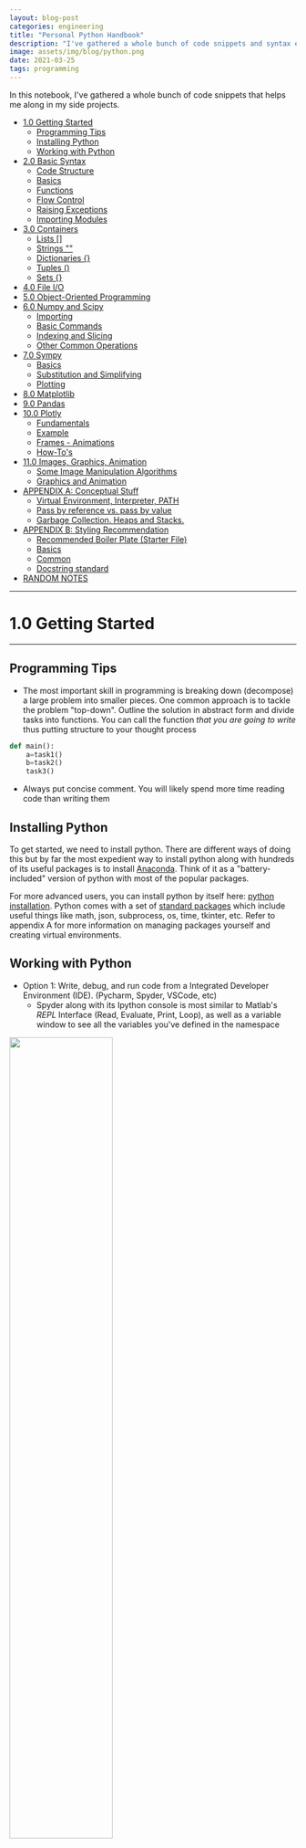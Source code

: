 ```yaml
---
layout: blog-post
categories: engineering
title: "Personal Python Handbook"
description: "I've gathered a whole bunch of code snippets and syntax examples that helps me along in my side projects"
image: assets/img/blog/python.png
date: 2021-03-25
tags: programming
---
```


In this notebook, I've gathered a whole bunch of code snippets that helps me along in my side projects.

- [1.0 Getting Started](#10-getting-started)
  * [Programming Tips](#programming-tips)
  * [Installing Python](#installing-python)
  * [Working with Python](#working-with-python)
- [2.0 Basic Syntax](#20-basic-syntax)
  * [Code Structure](#code-structure)
  * [Basics](#basics)
  * [Functions](#functions)
  * [Flow Control](#flow-control)
  * [Raising Exceptions](#raising-exceptions)
  * [Importing Modules](#importing-modules)
- [3.0 Containers](#30-containers)
  * [Lists []](#lists---)
  * [Strings ""](#strings---)
  * [Dictionaries {}](#dictionaries---)
  * [Tuples ()](#tuples---)
  * [Sets {}](#sets---)
- [4.0 File I/O](#40-file-i-o)
- [5.0 Object-Oriented Programming](#50-object-oriented-programming)
- [6.0 Numpy and Scipy](#60-numpy-and-scipy)
  * [Importing](#importing)
  * [Basic Commands](#basic-commands)
  * [Indexing and Slicing](#indexing-and-slicing)
  * [Other Common Operations](#other-common-operations)
- [7.0 Sympy](#70-sympy)
  * [Basics](#basics-1)
  * [Substitution and Simplifying](#substitution-and-simplifying)
  * [Plotting](#plotting)
- [8.0 Matplotlib](#80-matplotlib)
- [9.0 Pandas](#90-pandas)
- [10.0 Plotly](#100-plotly)
  * [Fundamentals](#fundamentals)
  * [Example](#example)
  * [Frames - Animations](#frames---animations)
  * [How-To's](#how-to-s)
- [11.0 Images, Graphics, Animation](#110-images--graphics--animation)
  * [Some Image Manipulation Algorithms](#some-image-manipulation-algorithms)
  * [Graphics and Animation](#graphics-and-animation)
- [APPENDIX A: Conceptual Stuff](#appendix-a--conceptual-stuff)
  * [Virtual Environment, Interpreter, PATH](#virtual-environment--interpreter--path)
  * [Pass by reference vs. pass by value](#pass-by-reference-vs-pass-by-value)
  * [Garbage Collection. Heaps and Stacks.](#garbage-collection-heaps-and-stacks)
- [APPENDIX B: Styling Recommendation](#appendix-b--styling-recommendation)
  * [Recommended Boiler Plate (Starter File)](#recommended-boiler-plate--starter-file-)
  * [Basics](#basics-2)
  * [Common](#common)
  * [Docstring standard](#docstring-standard)
- [RANDOM NOTES](#random-notes)










<div style="page-break-after: always;"></div>
<hr>

# 1.0 Getting Started

<hr>

## Programming Tips
* The most important skill in programming is breaking down (decompose) a large problem into smaller pieces. One common approach is to tackle the problem "top-down". Outline the solution in abstract form and divide tasks into functions. You can call the function *that you are going to write* thus putting structure to your thought process

```python
def main():
    a=task1()
    b=task2()
    task3()
```
* Always put concise comment. You will likely spend more time reading code than writing them


## Installing Python
To get started, we need to install python. There are different ways of doing this but by far the most expedient way to install python along with hundreds of its useful packages is to install [Anaconda](https://www.anaconda.com/). Think of it as a "battery-included" version of python with most of the popular packages. 

For more advanced users, you can install python by itself here: [python installation](https://www.python.org/downloads/). Python comes with a set of [standard packages](https://docs.python.org/3/library/) which include useful things like math, json, subprocess, os, time, tkinter, etc. Refer to appendix A for more information on managing packages yourself and creating virtual environments.

## Working with Python

* Option 1: Write, debug, and run code from a Integrated Developer Environment (IDE). (Pycharm, Spyder, VSCode, etc)
    * Spyder along with its Ipython console is most similar to Matlab's *REPL* Interface (Read, Evaluate, Print, Loop), as well as a variable window to see all the variables you've defined in the namespace

<img src="/assets/img/blog/python1.png" style="width:60%;"/>

* Option 2: Work in notebooks like [Jupyter Notebook](https://jupyter.org/), or Google Colab. This is most popular with Data Scientist because you can annotate and provide visualizations as you code (as if you are writing in a notebook)

<img src="/assets/img/blog/python2.png" style="width:60%;"/>

* Option 3: Write code in a text editor like [Sublime Text](https://www.sublimetext.com/), then run script from Terminal (cmd, PowerShell, Bash, etc) as shown in the code snippet below

```python
# FROM THE TERMINAL -------
python myscript.py arg1 arg2
# If it does not work, try:
py myscript.py arg1 arg2
# If it still does not work, specify the full path:
"C:\Users\wcfro\AppData\Local\Programs\Python\Python311\python" arg1 arg2


# WITHIN script.py ----------
# To receive arguments from the terminal, within python:
import sys

# Note that all inputs are strings initially! sys.argv[0] is myscript.py
user_input1 = int(sys.argv[1])
user_input2 = int(sys.argv[2])

# Handling exception where there is not enough input argument
if len(sys.argv) < 3: 
    print("Not enough arguments")
    print("    $ python3 generatedata.py ref_file reads_file align_file")
    print("Example:")
    print('    $ python3 generatedata.py \"reffile.txt\" \"readsfile.txt\" \"alignfile.txt\"')
    sys.exit()
```

Note the difference between terminal and python console!
* Terminal - command line interface to interact with your computer
* Python console - what you get when you run python.exe



















<div style="page-break-after: always;"></div>
<hr>

# 2.0 Basic Syntax

<hr>


## Code Structure
The basic code structure follows something like shown. Since any python code can be imported directly like modules, we use the structure below to prevent our code from running if imported.

For instance, say our script is called myscript.py. If we run it in the terminal, its "\_\_name\_\_" is "\_\_main\_\_" . If the script is imported, then the "\_\_name\_\_" is "myscript".

```python
# Have imports in alphabetical order if there are a lot
import numpy as np
import time

def main():
    print("your code in here")
    
def my_helper_function():
    print("functions can be anywhere. No need to define at top")


# Boiler plate. No need to modify
if __name__ == "__main__":
    time_start = time.time()
    main()
    time_end = time.time()
    print("Script completed. Total elapsed time: {:.2f} seconds".format(time_end - time_start))
else:
    print("{} Package imported!".format(__name__))
```


## Basics
```python
# Comment with # or triple quote """
# End lines that are too long with back slash \
if 1900 < year < 2100 and 1 <= month <= 12 \
   and 1 <= day <= 31 and 0 <= hour < 24 \
   and 0 <= minute < 60 and 0 <= second < 60:
        return 1


# Multiple variables can be assigned in one line via tuple unpacking
varA,VarB,VarC = 1,2,3
user_input = input("User can enter a value. Returned as string type")


# Printing (:.2f signals two decimal place float)
# Other types {:.2e} two decimal engineering
print('this is {:.2f} called {} string formatting'.format(varA,varB))
print("can assign names like this {name2}, {name1}".format(name1 = varA, name2 = varB))
print("or number them differently {1}, {0}".format(varA,varB))
print(f"the newest and preferred method in python is to use fstring : {var1}, {var2:.2f}")
# (:.1f) = two decimal place float (3.1)
# (:.2e) = two decimal engineering (3.14e+0)

print("print without moving to next line",end="")
print("print empty lines or tabs \n \t")

# Math operations. Integer automatically converted to float if there is another float
a+b, a-b, a*b, a/b
a**2		# exponent is NOT done using ^ but **
a//b		# floor division 5//2=2
a%b	        # modulo (remainder) 5%2=1
abs(a)		# absolute value


# Other math operation located in math module. For example:
import math
math.sin(x)
math.sqrt(x)		# or just use x**(1/2)
math.isclose(a,b)	# never compare two floats using ==. Use this instead
```





## Functions
```python
# Defining functions
def someFunction(arg1,arg2,arg3=defaultval,*kwargs):
	if condition:
    	return x,y,z
    else:
        return a,b,c
# Notice in the above function:
# - we can set default values
# - we can play around with return statement within ifs
# - we can return multiple values using tuple unpacking


# Sometimes we don't know how many arguments will be passed. We can define
# a function that accepts a variable number of arguments
my_sum(1,2,3,4,5,6,7,8,9,0,11,22,33,44)
def my_sum(*args):
    # *args can be many arguments. We might not known how many beforehand
    result = 0
    for x in args:
        result += x
    return result


# Sometimes a function might have a lot of arguments but we only care about a few. 
# In these cases we can pass in keyword (named) arguments
concatenate(abc="Test", keyarg="Argument", somevar="Keyword", defw="Mapped")
def concatenate(**kwargs):
    print(kwargs["abc"])
    print(kwargs["keyarg"])


# Note that ordering matters. Need to specify unnamed args, *args, then **kwargs
def my_function(a, b, *args, **kwargs):
    pass
```


## Flow Control
```python
# If statements. The "pass" syntax is just a blank filler statement
if condition:
    pass
elif:
    pass
else:
    pass

# While loops
while condition:
    pass


# if n = 10, range(1) will run 10 loops from 0 to 9 by design
for i in range(10): #Loops from 0,1,2,...,9
    pass 

for i in range(4,10): # Loops from 4,5,6,7,8,9
    pass # 10-4 = 6 loops

for i in reversed(range(3)): # Loop from 2,1,0
```


## Raising Exceptions
```python
# Raising Exceptions and Errors
if somecondition:
    raise RuntimeError('Mismatch dimension for pressure coefficient')

# try-exception flow control. Code within "try" will always run
try:
    step3=float(step2)
except ValueError:
    raise RuntimeError('wrong data type')
```



## Importing Modules
```python
# python code can be considered a module. When you import a module
# you are allowed to use all its defined functions

# Generic import (need to always use prefix). Only imports functions from module
import numpy as np
np.array(mylist)

# Function import - import only the function you need. Don't need prefix
from math import sqrt # OK BUT NOT RECOMMENED
sqrt(25)

# Universal import - Akin to a giant copy-paste running the code in module on line 1.
# All variables in mymodule namespace gets copied over. Say the module you are
# importing also imports moduleX. You will now have access to moduleX as well
from mymodule import * # NOT RECOMMENDED
```





















<div style="page-break-after: always;"></div>
<hr>

# 3.0 Containers

<hr>


Working with containers is probably the most important skill to have. There are four main types of containers:

1. List - Ordered and mutable (can be modified). Lists are used when you want to easily append or index
2. Tuples - Ordered list can is immutable (cannot be modified). Cannot assign any value to a tuple index
3. Sets - Lists with only unique elements. Use when we care about existence but not duplicity. It is also useful for finding intersection/union of two sets
4. Dictionaries - Conventionally referred to as a map. It is a key-value pair. Order is not guaranteed and you should NEVER try to sort or index a dictionary. If you are, there is probably a better way to approach the problem.

Strings can also be thought of as a container of characters. Indeed, indexing a string is exactly the same as indexing a list.

## Lists []
```python
# Fundamentals
myList = []
mylist.append('new item')
mylist[index]='index with square bracket'

# Unique python behavior. Assigns list by reference
a = [1,2,3]
b = a
b[0] = 99
# In the code above, Both a and b points to the same list in memory.
# changing b also changes a. To avoid this
b = a.copy() # Copy a separate instance


# Finding things in list (first occurence)
index = mylist.index(elementimlookingfor)

# Checking existence of something in a list
if element in list: 	#check existence with python "in"

# Adding and removing elements from list
a = mylist.pop() 	# return last element and returns it (also modifies the list)
a = mylist.pop(3) 	# pop element in index 3
mylist.remove(element) 	# remove first occurence
del mylist[0:4] 	# use to remove a slice of list
list1.extend(list2) 	# append list2 to list1
list3 = list1 + list2 	# this is the simpler way to accomplish the same thing
list1.insert(index,val) #val becomes element at index. Everything else pushed back

# Other useful operations
mylist.sort() 		# sort in increasing order
random.choice(list) 	# returns a random item from list
mylist.reverse() 	# reverse a list. First item becomes last
max(list), min(list), sum(list)


# List Comprehension is very useful when you want to perform operations on all 
# element of a list in a very compact manner
squaredlist = [x*x for x in mylist]
filteredlist = [x for x in mylist if x>2==1]

# subtract every item in the list by Y
[x - Y for x in ListA]

# Given two list, multiply elementwise
[a*b for a,b in zip(ListA,ListB)]

# Extract only the unique items from a list
list(set(originallist))

# Checking if list is empty
if len(list):
    pass

# Sets, strings, dictionaries, tuples can all be converted to list
list(myset), list(string), list(tuples), list(mydict.values())
```




## Strings ""
String operations are sometimes called "parsing" strings. It is one of the most common tasks in programming. Mastering string parsing will also translate to a mastery of operating with lists.

```python
# String Slicing
mystr='abcdefghijklmn'
mystr[1] 		# returns b
mystr[4:8] 		# returns efgh
mystr[:4] 		# returns abcd (first 4 letters)
mystr[4:] 		# returns efghijklmn (everything after first 4 letters)
mystr[-4:] 		# returns klmn (last 4 letters)
"""
The trick is to picture index on the left of char. Imagine boundary line on left 
 a b c d e f g h
0 1 2 3 4 5 6 7 8
We want to make cut at 4 and 8. Leaving us efgh

Since string is just a list of characters. The above operation also works on lists
"""

# Note that strings are immutable and when you use a string method, you must
# assign it to another variable. The original string is not affected.
newstring = mystring.split()	# does not affect mystring
mystring[3] = "a"				# THIS IS NOT ALLOWED


# Other useful string operations for parsing
concat = str1 + str2		# concatenate strings
"word" in string		# checks if "word" is in the string. Returns boolean
string.find("word")		# find the index where "word" occurs. Returns -1 if failed
string.strip() 			# removes spaces and \n \t
string.strip(",.abc:;") 	# remove occurence of these characters
string.split(" ") 		# Split into list of strings at white space
string.split(",") 		# Split into list of strings at comma or any other character
string.count("word")		# count how many times substring "word" occured
string.uppercase()		# convert all to uppercase
string.lowercase()		# convert all to lowercase
string.swapcase()		# swap lower and upper case. Vice versa
string.startwith("2020")	# see if string starts with prefix "2020"
string.endswith(".jpeg")	# see if string ends in suffix ".jpeg"
```

The figure below illustrates a good way of thinking about list/spring slicing in Python:

![](/assets/img/blog/listslice.PNG)
*Figure: Illustration of List Slicing*




## Dictionaries {}
```python
# Dictionaries are key-value Pairs. Key must be unique, value doesn't have to be
# Basics
myDict = {}
myDict['key1']=123123 
myDict = {
    'key1':123
    'key2':223}
myval = myDict['key1']

# To look through dictionaries. ORDER NOT GUARANTEED!!!!! Things might shuffle around
for key in myDict.keys():
    pass
for value in myDict.Values():
    pass
for k,v in mydict.items():
    pass

# Other useful methods
mydict.items()				# return tuples of key-value pair
mydict.values()				# return values
mydict.keys()				# return keys
list(mydict.values) 		    # create a list of keys or values
'key' in dict 				# returns boolean indicating presence of key in dict
mydict[key1]=None 			# if you want to disassociate a value to key
mydict.pop(key) 			# remove entire key-value pair
del mydict[key]				# remove entire key-value pair
```


## Tuples ()
```python
# Tuple are just lists that cannot be modified nor appended
myTuple = (1,2,3)

# Tuple unpacking - assigns two variables at once. This is useful when
# a function returns multiple variables
mytuple = 4,5
var1,var2 = mytuple

def func():
    return a,b
var1,var2 = func()
```


## Sets {}
```python
# Sets are kind of like list, but they only contain unique entries
myset = set(myList)
myset ={1,2,3}

# Can use intersection of sets or union of sets
iteminboth = set(setA & setB) 		# Intersection
itemineither = set(setA | setB) 	# Union

# Other methods
myset.add()			# appending value to set
difference(set1,set2) 		# returns value that only occur in set1 but not set2
issubset(set1,set2)		# Check if set1 is subset of set2
issuperset(set1,set2)		# Check if set1 is superset of set2
discard(set1,set2) 		# Discard element from set1 if it exists in set 2
```






























<div style="page-break-after: always;"></div>
<hr>

# 4.0 File I/O

<hr>

## Reading and Writing

One thing to always remember is that all data read will be in string format. 

```python
# Reading data in columns from File
with open('file.txt', 'r') as f1:
    firstline = next(f) # skip first line
    secondline = next(f) # skip to second line
    Col1=[]
    Col2=[]
    Col3=[]
    for lines in f1: # Loop through each line
        split_data = lines.split() #split line
        Col1.append(float(split_data[0])) #extract column 1 data
        Col2.append(float(split_data[1])) #extract column 2 data
        Col3.append(float(split_data[2])) #extract column 3 data

# Read entire file in one go. Get a list of all lines
linesdata=f1.readlines()

# Writing to File
with open(outputfilename,'w') as f2:
    for items in mylist:
        f2.write('{},{},{}\n'.format(items[0],items[1],items[3]))
```



## Managing Working Directories

```python
import os

# get current working directory
os.getcwd()

# get path where the *.py file is stored
home_dir = os.path.dirname(__file__)

# list out all files
file_list = os.listdir(path)

# get all files of a specific format
png_list=[]
for f in file_list:
    if f.endswith(".png"):
        png_list.append(f)

# change directory
os.chdir("/scripts")

# make a new directory
os.mkdir("new_folder")

# check if directory exists
os.isdir()

# joining path
file_path = os.path.join(os.getcwd, "scripts", "file.csv")
```

## Paths

Windows based operating system uses backslash (\) whereas unix based system use forward slash (/).

```python
# need to escape back slash in python. Can do it in two ways

# double backslash
path = "E:\\data\\telluride\\newdata.gdb\\slopes"

# raw string
path = r"E:\data\telluride\newdata.gdb\slopes"

# using os.path to handle anything path related
path = os.path.join(os.getcwd(), "anotherfolder")

```

You may specify relative or absolute file paths

```python
# Absolute path
pd.read_csv(r"C:\Users\wcfro\data.csv")

# Relative path. Use os.path.join. Never write out path yourself
dirname = os.path.dirname(__file__)
os.path.join(dirname, "subfolder/files/something.png")

# go back one folder (can use repeatedly)
parent_dir = os.path.dirname(child_dir)

# Not specifying any path
pd.read_csv("data.csv") #assuming file is in current working directory
```


## Running a python script with Excel VBA

Spreadsheet modifications can be performed with pandas, openpyxl, xlwing. These all come pre-installed with the Anaconda distribution. Currently, it seems like only xlwing has the ability to modify spreadsheets "in real time" when you have it open.

* excel VBA --> bat file --> python script

```python
# create a .bat file with the following
call C:\Users\%USERNAME%\anaconda3\Scripts\activate
python "%~dp0\myscript.py"
cmd \k

# first line activates anaconda venv which allows us to use packages
# second line calls the python script "myscript.py" in the same directory as the bat file
# third line makes sure the command line remains open after running

# within excel, create a macro that opens the .bat file
Sub runPythonScript()
status = Shell(ActivateWorkbook.Path & "\myscript\myscript.bat", vbNormalFocus)
End Sub
```


















<div style="page-break-after: always;"></div>
<hr>

# 5.0 Object-Oriented Programming

<hr>

Up until now, all of our programs have been **Procedural**. The code runs from top to bottom and jumps into functions as needed. However, this style of coding is ill-suited for larger and more complex programs. It is not scalable. At some point, the program becomes too big to manage. Hence why we need **Object-Oriented** programming (OOP).


**What is Object-Oriented Programming?**

* Object-Oriented programming is just another way of organizing data and logic. We create objects that contains data and behavior, and the program is the interaction of these objects. Here are some key definitions:
    * **Class** - Template or blueprint for an object (e.g. BeamElement)
    * **Object** - Instance of a class. (e.g. beam42)
    * **Method** - Functions related to an object (e.g. beam42.calculate_Mp())
    * **Attributes** - Variables related to an object (e.g. beam42.length)
    * **Dot Notation** - The way in which we interact with objects

**Why OOP?**

OOP paradigm allows for better organization of data and logic, and promotes thinking at a "higher level of abstraction". To give a very simple example:

```python
# rather than writing something like: 
y[2] = y[2] + 0.03
x[2] = x[2] + 0.04
color[2] = "green"

# we can start using higher abstraction and logic (easier to read and interpret)
ball3.move(0.04,0.03)
ball3.set_color("green")
```
Of course you would still have to define the method: "move()" and "set_color()", but one is much easier to understand. You can start thinking bigger and more abstractly: "move the ball 0.04 units right, 0.03 units up", rather than worrying about indexing an array and modifying the element that stores x-coordinates, etc.

Abstraction is a process of hiding unnecessary complexity and implementing more and more complex logic on top. 

* High Abstraction = less detail, more general
* Low Abstraction = more detail, the nitty gritty stuff

**What are the pros and cons of OOP?**

<u>Advantages</u>

* Abstraction - Allows one to think at a higher level and build increasingly sophisticated programs. Often more intuitive.
* Encapsulation - The internal complexity of a class is hidden away from the user (e.g. I can make coffee without knowing how a coffee machine works). 
* Collaboration - It is much easier to partition work when collaborating with other programmers on a big project. Code is modularized.

<u>Disavantages</u>

* Initial learning curve
* More boiler plate code
* if not well-design, code is more obfuscated and difficult to understand

**Example**

When an object is instantiated, the commands within the *constructor* runs first.

```python
# Typical class definition. Note places where "self" is required
class myclass:
    def __init__(self,arg1,arg2):
        self.property1=arg1
        self.property2=self.ComputeLength(arg2)
        # Private properties are defined with double underscore
        # This is just a trick through variable obfuscation. Everything is public in python
        self.__privateproperty = inputarg2 

    def ComputeLength(self,arg2):
        return self.property1*arg2
    
# Create instance of class with:
myobject = myclass(arg1,arg2)
a.property1
a.ComputeLength

# inheritence
class class1(myclass):
    pass
```




























<div style="page-break-after: always;"></div>
<hr>

# 6.0 Numpy and Scipy

<hr>

If you are already familiar with Matlab. This quick start guide is all you need: https://numpy.org/doc/stable/user/numpy-for-matlab-users.html. If a command exists in Matlab, it will likely also exist in numpy; often with the same syntax. The tricky thing to get used to is 0-based indexing and slicing!

## Importing
```python
import numpy as np
import scipy as sp
import scipy.sparse
import scipy.sparse.linalg
```


## Basic Commands
```python
"""
All matrices and vectors are considered np.arrays.

If an array is one-dimensional. Numpy does not make a distinction between column or row vector
It's 1-D shape will be adjusted automatically to whatever is workable. Of course, you can force
an array to be column if needed by putting more square brackets.
"""

# Creating arrays
mylist = [1,2,3,4,5]
A = np.array(mylist)
M = np.array([
    [1,2,3],
    [4,5,6],
    [7,8,9]
])

# Create random arrays or matrices
np.random.rand(m,n)		# element number from 0 to 1 uniform dist
np.random.randn(m,n)	# element number from 0 to 1 normal dist
np.randint(a,b,(m,n))	# integer from a to b

# Uniformly spaced array. Used for plotting.
# Create an array from i to j in N steps
x = np.linspace(i,j,N)

# Elementwise operations
A + 3.1415		# adding a scalar
A + B			# elementwise addition
A - B			# elementwise subtraction
A * B			# elementwise multiplication
A / B			# elementwise division
np.sqrt(A)		# elementwise squareroot
A**2			# elementwise squared

# Matrix multiplication with @
A @ B

# Other useful operations: 
A.sum()			# sum of all elements
A.shape()		# checking shape of array
A.T()			# transpose of the matrix
np.eye()		# identity matrix
np.one((m,n))		# matrix filled with 1
np.one((m,n))*N		# matrix filled with N
np.zero((m,n))		# matrix filled with 0
# https://numpy.org/doc/stable/user/numpy-for-matlab-users.html for more
```



## Indexing and Slicing

Python uses 0-based indexing which may take some getting used to if you are proficient in Matlab already. In the case of indexing a single element, you just need to remember to <u>subtract by one for each index</u>.

```python
# For single index. Just subtract by one. e.g. for the (2,3) element of A
A[1,2]

# For last element, use -1
A[-1]

# For an entire column or row
A[:,0]		# first column
A[3,:]		# fourth row
```

Slicing works differently. When slicing from A to B, A is inclusive whereas B is not! Let's do an example:

$$
A=
\begin{bmatrix}
a&b&c&d \\
e&f&g&h \\
i&j&k&l \\
m&n&o&p \\
\end{bmatrix}
$$

For instance, let's say I want to extract the sub-matrix 
$$\begin{bmatrix}g&h\\k&l \end{bmatrix}$$

Meaning row 2->3 and column 3->4. In Matlab, it's fairly intuitive A(2:3, 3:4). In python, we need to use A[1:3, 2:4]. Remember the end value of the range is not included in Python. Therefore; <u>you are subtracting by 1 for the start value, but NOT subtracting for the end value</u>. All of this is very confusing but gets better the more you work with arrays in Python. Here is an illustration that could potentially clear things up a little.

![](/assets/img/blog/matrixslice.png)
*Figure: Illustration Showing Indexing of Matrices*

```python
# Notice we need to add .copy() to pass a copy rather than a reference
a = A[1:3,:].copy()		# second to third row
a = A[:,1:2].copy()		# is actually equivalent to A[:,1].
a = A[:,1].copy()		# however, this returns a flexible numpy array rather than a col vector

# Mesh indexing (e.g. in Matlab A([2,4,6],[1,3]))
A[np.ix_([1,3,5],[0,2])]
```

Additionally, we can create sub-matrices by passing to it list of index.  This process is illustrated in the figure below:

![](/assets/img/blog/subarray.PNG)
*Figure: Mesh Indexing*



## Other Common Operations
```python
# Finding max/min value within row or column
a.max()		        # returns scalar. Max in entire matrix
a.max(0)	        # returns vector. Max in each column
a.max(1)	        # returns vector. Max in each row
a.max(0)[2]	        # returns max in third column

# Returning index of value matching a certain condition
np.nonzero(a<3)		# returns i,j coord of element matching condition

# Appending to matrices in blocks
np.hstack((a,b))	# stack two column vector. b to the right of a
np.vstack((a,b))	# stack two row vector. b below a

# Say we want to stack four 2x2 matrices
np.block([ 
    [a,b],
    [c,d] 
])
```

























<div style="page-break-after: always;"></div>
<hr>

# 7.0 Sympy

<hr>

All assignments are passed by value. In other words. A.changesomething() does not alter the memory location where A is stored. Instead, an entire copy is created that you assign to another variable.


## Basics
```python
# Initiating symbols
A,B,c,d,e = sy.symbols('A B c d e')

# At this point, all of the symbols can be used as variables
# If you are using say Jupyter Notebook. The output will render 
# and show up nicely
A = B + C

# Integrating and differentiation
sy.integrate(f, (x,a,b))	# integrate f(x) from a to b
sy.diff(f,x)			# differentiate f(x) with respect to x

# symbolic matrix or vector
sy.Matrix([
    [a,b],
    [c,d]
])

# Solving. First rewrite expression with one side = 0
f = 2*x**2 + 3*x - 13
sy.solveset(f,x)
```


## Substitution and Simplifying
```python
# Simplifying
sy.simplify(f)

# Substitution
f2 = f.subs([(a,10),(b,22)])        # substitute a=10 and b=22
sy.N(f2)                            # convert symbol to float
f2.evalf()                          # another way of doing the same thing
```

Note that all variables stay a "symbol" even if you have already substituted everything. For instance, f = a + b. Both a and b are equal to 10. Then f = 20. At this moment the number 20 is actually still a symbol until you use sy.N() or .evalf().


## Plotting
```python
import sympy as sy
from sympy.plotting import plot3d
x, y = sy.symbols('x y')
plot3d(sy.cos(x*3)*sy.cos(y*5)-y, (x, -1, 1), (y, -1, 1))
```






















<div style="page-break-after: always;"></div>
<hr>

# 8.0 Matplotlib

<hr>

Matplotlib is an open-sourced python package used for creating plots. It was designed with Matlab users in mind to cater to a easy transition. See here for the official quickstart guide: https://matplotlib.org/stable/tutorials/introductory/pyplot.html

Most of plotting does not involve some tricky programming puzzle. It usually comes down to finding the correct syntax, the relevant parameters, the right examples; which usually means a lot of googling and reading through documentations. 


## Object-Oriented Approach vs. Pyplot Functional Interface

There are two methods of plotting with matplotlib:

1. Object-oriented (preferred method)
    * each plot is an object that can be accessed with standard dot notations
    * objects can be viewed in variable explorer
    * can easily manage multiple plots
    * (e.g. axs.plot() where axs is our plot object)
2. Pyplot functional interface (old method set up to imitate MATLAB)
    * like a terminal where we input commands to change the current plot
    * if you have multiple plots, need to switch back and forth
    * (e.g. plt.plot() where plt is a command)

All contents hereafter will use the object-oriented approach.

Refer to this article for more information: [https://matplotlib.org/matplotblog/posts/pyplot-vs-object-oriented-interface/](https://matplotlib.org/matplotblog/posts/pyplot-vs-object-oriented-interface/). 

<img src="/assets/img/blog/python3.png" style="width:75%;"/>


## Initializing a Figure

```python
import matplotlib.pyplot as plt

# Basic single plot
fig, axs = plt.subplots() # figure can have multiple axes

# Multiple subplots - 3 vertically stacked 
fig, axs = plt.subplots(3)

# Multiple subplots - 3 horizontally stacked with adjustable width
fig, axs = plt.subplots(1,3, gridspec_kw={"width_ratios":[2,2,3]})
# as of matplotlib 3.6+, width_ratios and height_ratios can be passed directly to subplots

# some useful arguments when initializing figure
fig, axs = plt.subplots(figsize=(11,8.5), dpi=100, ="white", edgecolor="white")



# Older method. More control with adding axes
fig = plt.figure()
fig.set_size_inches(9,6)
axs_1 = plt.axes([0.08,0.35,0.42,0.58]) #left-x, bottom-y, width, height
axs_2 = plt.axes([0.54,0.35,0.42,0.58]) 
axs_3 = plt.axes([0.08,0.1,0.88,0.2])
```

## Plotting

```python
# in the example above, axs is a tuple containing three axs objects. To plot in them:
axs[0].plot(x,y)
axs[1].plot(x,y)

# alternatively, you assign axes to individual variables
fig, (first_axs, another, axs3) = plt.subplots(3)
first_axs.plot(x,y)

# 2-D grid of subplots
fig,axs = plt.subplots(2,2) # index axs as you would with a 2D array



# plotting directly from pandas dataframe
axs.plot("HEADER1", "header2", data=my_df)

# basic plotting
axs.plot(x, y, label="label for legend",marker=".",c="forestgreen", markersize=9)
axs.plot(-x, -y, "-g", label="another line") # -g stands for green solid line
axs.plot([0],[0]) # even if you are plotting one point, needs to be a list


# some other useful arguments
axs.plot(x, y, label = "dataset1",
         color = "cornflowerblue",
         linestyle = "--",
         linewidth = 2,
         marker = "o",
         markeredgecolor = "black",
         markeredgewidth = 1,
         markerfacecolor = "red",
         markersize = 4,
         visible = True,
         zorder = 2)

"""
Common line styles:
    "." = point
    "o" = circle
    "v" = triangle
    "s" = square
    "*" = star
    "P" = plus
    "X" = cross

Common marker styles:
    "-" = solid
    "--" = dashed
    "-." = dashdot
    ":" = dotted
    "none" = don't draw lines
"""

# Named colors: https://matplotlib.org/stable/gallery/color/named_colors.html
# Other ways to specify color: https://matplotlib.org/stable/tutorials/colors/colors.html
# line styles: https://matplotlib.org/stable/api/_as_gen/matplotlib.lines.Line2D.html#matplotlib.lines.Line2D.set_linestyle
# marker styles: https://matplotlib.org/stable/api/markers_api.html#module-matplotlib.markers
```

<img src="/assets/img/blog/python4.png" style="width:90%;"/>









There are many other types of plots all covered here: [https://matplotlib.org/stable/plot_types/index.html](https://matplotlib.org/stable/plot_types/index.html)



## Styling Basic

```python
# show grid
axs.xaxis.grid(color="gray")
axs.yaxis.grid()

# add axis labels
axs.set_ylabel("time (s)", fontsize=14)
axs.set_xlabel("y value (km)", fontsize=14)

# add plot sub titles
fig.suptitle("Title. Can insert latex too: $\alpha_{a} > \frac{a}{b}$",fontweight="bold")

# Add legend 
axs.legend(loc="upper left")
axs.legend(loc="best")
    
# set axis limit
axs.set_xlim([db_list[0],db_list[-1]])
axs.set_ylim(0,max(ld_4ksi)*1.1)

# make plot aspect ratio equal
axs.set_aspect('equal', 'box')

# put axis below any patches and data
axs.set_axisbelow(True)
        
# put a solid black line on x and y axis
axs_drift.axhline(y=0, color='black', linestyle='-', lw=0.8)
axs_drift.axvline(x=0, color='black', linestyle='-', lw=0.8)

# make x-tick label something else
value_list = [1,2,3,4,5,6,7,8,9]
label_list = ["#3","#4","#5","#6","#7","#8","#9","#10","#11"]
axs.set_xticks(value_list)
axs.set_xticklabels(label_list)

# saving figure
fig.savefig("my_plot.png") # can also save as pdf!

# showing figure
plt.close(figure2)
plt.show()
```




























<div style="page-break-after: always;"></div>
<hr>

# 9.0 Pandas

<hr>

## Some Common Operations

```python
# remove specific rows by index
df.drop([0,3,5,6,7])

# remove specific columns by index
df.drop(df.columns[[0,2,4]], axis = 1)

# remove specific columns by name
df.drop(columns=["header1","header2"])

# remove first row and convert it to the header
headers = df.iloc[0]
df = df[1:]
df.columns = headers

# Adding a new column to dataframe
df["new_column"] = 5 # you will get a column of all 5s

# read excel or csv without making first row into header
pd.read_csv(filepath, header=None)

# drop all nan values in dataframe
df.dropna()

# replace nan value with something else in the dataframe
df.fillna("new value")

# reset index after manipulating dataframe
df.reset_index()
```


## Indexing Dataframes

```python
# Label-based indexing with .loc
df.loc[4, "headerA"] #index 4, headerA. Note index don't have to be integers

# integer-based indexing with .iloc
df.iloc[2,4] #third row, fifth column

# Dataframes can be sliced like 2D arrays with .iloc
df.iloc[1:,2:8] #everything after first row, from column 2 to 7

# Slicing entire column
df.headerA
df["headerA"]
df.loc[:,"headerA"]
df.iloc[:,0]

# Slicing entire row
df.iloc[2,:]
df.loc["row1",:]

# mesh indexing
df.iloc[[0,2,4],1:3]
```


## Querying Dataframes

```python
# Method 1: boolean filter
df = df[df["headerA"]>2]
df = df[  (df.A=="normal")&(df.B=2)  ] # inner expression returns a long list of True/False

# Method 2: query function
df = df.query(f'headerA == "something" & headerB == "{varB}"')
```

































<div style="page-break-after: always;"></div>
<hr>

# 10.0 Plotly

<hr>


## Introduction

Under the hood, all plotly figures are json files (dictionaries). You can actually convert them back and forth like so:

```python
fig.to_json()
fig.to_dict()
```

If you peak under the hood:

```python
Figure({
    'data': [{'hovertemplate': 'x=%{x}<br>y=%{y}<extra></extra>',
              'legendgroup': '',
              'line': {'color': '#636efa', 'dash': 'solid'},
              'marker': {'symbol': 'circle'},
              'mode': 'lines',
              'name': '',
              'orientation': 'v',
              'showlegend': False,
              'type': 'scatter',
              'x': array(['a', 'b', 'c'], dtype=object),
              'xaxis': 'x',
              'y': array([1, 3, 2]),
              'yaxis': 'y'}],
    'layout': {'legend': {'tracegroupgap': 0},
               'template': '...',
               'title': {'text': 'sample figure'},
               'xaxis': {'anchor': 'y', 'domain': [0.0, 1.0], 'title': {'text': 'x'}},
               'yaxis': {'anchor': 'x', 'domain': [0.0, 1.0], 'title': {'text': 'y'}}}
})
```

<img src="/assets/img/blog/python5.png" style="width:90%;"/>


At the most basic level, a figure can be represented by the following hierarchy of attributes; each of which has their own sub attributes.

* **Figure** - a dictionary of three attributes:
    * **Data** - raw data organized into a list of dictionaries. Each dictionary represents a subplot which is referred to as a trace. A trace can be one of more than 40 different plots (e.g. bar, scatter, scatter3d, pie, etc.)
    * **Layout** - customize the look and feel of your figure. Organized as a dictionary containing various parameters you can tune. (e.g. title, legend, axis, fonts, hover, hover labels, annotations, etc.)
    * **Frames** - used for animations. Organized as a list of dictionaries of data 

As you can see, the data structure gets convoluted and you start having a dictionary of a dictionary of a list of dictionaries. 

Rather than trying to index your way through a deeply-nested json, the recommended workflow is to create a graph object first, then using .add_trace() and .update_layout() to polish your figure step by step. 

The plotly one-page reference [https://plotly.com/python/reference/](https://plotly.com/python/reference/) is a must-have!



## Styling with Magic Underscore

To change layouts, plotly has a nice feature known as "magic underscore". In essence, the underscore automatically keys you in to the attribute you want. It is easier to explain through an example:

```python
# Option 1: update layout with OOP dot notation
fig.layout.title.font.family = "Open Sans"

# Option 2: update layout with update method and magic underscore
fig.update_layout(title_font_family="Open Sans")
```

You can update many attributes at once, but the bracket matching can get confusing. More often than not, you are much better off tweaking one attribute at a time. For example:

```python
# this:
fig.update_layout(title=dict(text="Base Reaction", x=0.5, font=dict(size=24)))

# is equivalent to this:
fig.update_layout(title="Base Reactions")
fig.update_layout(title_x=0.5)
fig.update_layout(title_font_size=24)
```

There are actually two ways to use Plotly:

* Quick and expedient way with plotly-express
* Object-oriented approach with graph-objects

My recommendation is to just start with graph-objects from the beginning.


## Plotting Basics

```python
# import
import plotly.graph_objects as go

# if you are having issue display plot in pycharm or spyder
import plotly.io as pio
pio.renderers.default = "browser"

# initialize figure
fig = go.Figure()

# add data
plot_data1 = go.Scatter(x=x, y=y, mode='markers', name="dataset1")
plot_data2 = go.Scatter(x=x, y=y, mode='markers', name="dataset2")

# add data to your figure
fig.add_trace(plot_data1)
fig.add_trace(plot_data2)

# show or save figure
fig.show()
fig.write_image("fig1.png")
fig.write_html("DCR_PLOT.html")
```


## Basic Styling

```python
# change size of figure
fig.update_layout(width=900,height=900)

# add plot title
fig.update_layout(title="Base Reactions")
fig.update_layout(title_x=0.5)
fig.update_layout(title_font_size=24)

# make background white with lines around the edges
fig.update_layout(plot_bgcolor="white")
fig.update_xaxes(mirror=True,showline=True,linewidth=1,linecolor="black")
fig.update_yaxes(mirror=True,showline=True,linewidth=1,linecolor="black")
fig.update_layout(legend_x=0)

# show legends
fig.update_layout(showlegend = True)
```


## Advanced Styling
```python
# Format mouse hover info
hovertext = ["abc", "def", "something"]
go.plot(x=x, y=y, text=hovertext, hovertemplate= '<b>%{text}</b><extra></extra>')


# underlay a background image or logo
from PIL import Image
background = Image.open("background.png")
fig.add_layout_image(
    source=background,
    x=0.10,
    y=0.02,
    xanchor="left",
    yanchor="bottom",
    sizex=1,
    sizey=0.965,
    opacity=0.15)


# make the aspect ratio equal, plus set figure size to 900x900
fig.update_yaxes(scaleanchor = "x",scaleratio = 1)
fig.update_layout(autosize=False,width=900,height=900)


# Adding annotation to data point
X = go.Scatter3d(
    x=[0,1],y=[0,0],z=[0,0],
    mode='lines+text', hoverinfo = 'skip',
    line=dict(color='blue', width=4),
    text=["","something"],
    textposition="middle right",
    textfont=dict(family="Arial", size=6, color="blue")
)



# Adding buttons that change camera angle:
button1 = dict(
    method = "relayout",
    args = [{"scene.camera.up": {'x':0,'y':1,'z':0},
        "scene.camera.eye": {'x':1.25,'y':1.25,'z':1.25},
        "scene.camera.center":{'x':0,'y':0,'z':0}}], 
    label = "Axonometric"
)
button2 = dict(
    method = "relayout",
    args = [{"scene.camera.up":{'x':0, 'y':1,'z':0},
        "scene.camera.eye":{'x':0,'y':2,'z':0},
        "scene.camera.center":{'x':0,'y':0,'z':0}}], 
    label="Top View XZ"
)
fig.update_layout(
    updatemenus = [
        dict(buttons=[button1, button2], direction="right", pad={"r": 10, "t": 10}, 
            showactive=True, x=0.1, xanchor="left", y=0.1, yanchor="top")
    ]
)
```






















<div style="page-break-after: always;"></div>
<hr>

# 11.0 Images, Graphics, Animation

<hr>

Pillow is a python package is used for image manipulation. tkinter stands for "tk/tcl interface". it is used to create graphic user interfaces but can also be used for animation and graphics.

An important concept to understand is that images are just matrices where each i,j position has three values (R,G,B) ranging from 0 to 255 specifying the intensity of red, green, and blue at that specific pixel. Modifying these three integers allow us to manipulate images. (For example, some photo filters are just these RGB value manipulations).

## Some Image Manipulation Algorithms

**Darker Image:** 

1. Floor divide R, G, and B value by 2

**Red channeling:**

1. Set G and B value to 0

**Green screening:**

1. Calculate the intensity of green at every pixel in the image. Note in the equation below "//" represents floor division, I represents an intensity threshold constant (A good value is 1.6)

    $$
    \mbox{intensity} = (R + G + B) //3 \quad \times \quad I
    $$

2. If the green intensity at a pixel is above a given threshold, replace it with the pixel from another image

**Mirroring an image:**

1. Create a new blank canvas and loop through each row of the image
2. Extract pixel from original image and put it from left to right

**Post-process removal of object:**

First of all we must have multiple images to allow for post-process removal. At every (x,y) point of the image, the outlier RGB value tells us there is something some object to be removed. Outlier pixels are determined via "color distances". Ensure your collection of images are of the same width and height.

1. Loop through every pixel in the image
2. Compute the average RGB values for the set of pixels at one location (we have many since there are multiple images. Say we have N images)

    $$\mbox{R}_{average} = average(R_1,R_2,\dots,R_{N})$$

    $$\mbox{G}_{average} = average(G_1,G_2,\dots,G_{N})$$

    $$\mbox{B}_{average} = average(B_1,B_2,\dots,B_{N})$$
    

3. Compute the color distance of the pixel under consideration in the set of N images. Square root is often omitted for simplicity.

    $$
    \mbox{color distance} = (R - R_{avg})^2 +(G - G_{avg})^2 + (B - B_{avg})^2
    $$

4. Choose the pixel in the set of N that has the smallest color distance


## Graphics and Animation
```python
import time
import tkinter

# Creating a drawing canvas
top = tkinter.Tk()
top.title("title of window")
canvas = tkinter.Canvas(top, width+1, height+1)
canvas.pack()
canvas.xview_scroll(8, 'units')  # add this so (0, 0) works correctly
canvas.yview_scroll(8, 'units')  # otherwise it's clipped off
    
# Create shapes - x1 top left corner, x2 bottom right corner
graphic_object = canvas.create_rectangle(x1,y1,x2,y2,fill="blue")
go1 = canvas.create_line(x1,y1,x2,y2)
go2 = canvas.create_oval(x1,y1,x2,y2)

# Create text. "w" stands for left middle point
go3 = canvas.create_text(x,y,text="hi",anchor="w", font="Courier 52")

# Display canvas
canvas.mainloop()

# Import images
image = ImageTk.PhotoImage(Image.open("myphoto.png"))
canvas.create_image(x,y,anchor="nw",image=image)

# Animation loop
while True:
	canvas.move(graphic_object,pixel_right,pixel_down)
	canvas.update()
	time.sleep(delay) -> delay = 1/60 = 60 fps

# Getting coordinate of graphic object
x= canvas.coords(graphic_object)[0]
y= canvas.coords(graphic_object)[1]

# Getting x location of mouse
mouse_x = canvas.winfo_pointerx()

# Find list of element in a rectangular area
results = canvas.find_overlapping(x1,y1,x2,y2)
```






















<div style="page-break-after: always;"></div>
<hr>

# APPENDIX A: Conceptual Stuff

<hr>

This section is dedicated to random conceptual stuff.

## Virtual Environment, Interpreter, PATH

When installing python with Anaconda, it comes with its own virtual environment with its separate instance of python installation along with a massive collection of python packages. It's a standard "distribution" of python for data scientist who doesn't want to worry about the little details like managing environments and packages. To run the Anaconda version of python:

1. Use anaconda command prompt, spyder, or jupyter notebook
2. Use a regular system terminal, then type in the following:

```python
# activate anaconda environment (basically turns terminal into anaconda command prompt)
# and lets python access all of anaconda's library
C:\Users\USERNAME\anaconda3\Scripts\activate

# now you will see (base) before each line. Run your script
python myscript.py
```

PATH environment variable allows the computer to execute an .exe in the command line without knowing the entire directory. For example, you can type calc.exe in terminal and a calculation will open. However, you cannot type firefox.exe unless you are currently in C:\Program Files\Mozilla Firefox. 

Adding the python installation directory to PATH allows the terminal to run python just by typing "python myscrip.py". This should already be done for your during installation (try both "py" and "python"). Navigate to settings or control panel and search "Environment Variables" to configure PATH.

```python
# if you don't have PATH configured
C:\Users\wcfro\anaconda3\python.exe myscript.py
C:\Users\wcfro\AppData\Local\Programs\Python\Python311\python.exe myscript.py

# if you do:
python myscript.py
```

For many software out there, the exact version of every package you are using is important. There is a huge, complex web of dependency that most of us don't want to worry about.

For example:
* when you created a script, you used python 3.7, pkgA v2.0, pkgB v3.0
* your user has python 3.11, pkgA v1.5, pkgB v3.5. For some reason, your code does not work on his computer...

So he re-installs python and makes sure everything matches your config. All good! After week or so, he realizes that this re-installation breaks some of his other codes that relies on his installation of pkgB v3.5... Does he have to keep re-installing stuff just to switch between different codes?

Virtual environments allow your users to re-create exactly your configuration in a isolated test-bed! This is done through:
* pip - python's built-in package manager. Use to install packages like numpy
* requirement.txt - put a file in your package that specifies version of everything you imported
* venv - or other virtual environment managers. You can install library in your "base environment", or you can create specific environments for specific projects!






## Pass by reference vs. pass by value

Passing by reference is akin to sending the URL to an object like a variable. This is usually done for *big* elements like a list or a plot. The caller and callee use the same variable.

Passing by parameter makes a whole separate copy (e.g. integers, strings, booleans, floats). The caller and callee both get an independent copy. I found an excellent visualization that sums it up nicely:

<img src="/assets/img/blog/passbyreference.gif" style="width:60%;"/>








## Garbage Collection. Heaps and Stacks.

Stack is used for static memory allocation. It is optimized quite closely by the CPU and you do not need to do any memory management. Stack variables are local in nature and are deleted after a function executes. Size is limited and variables cannot be resized.

Heaps are used for dynamic memory allocation that you have to manage carefully. It is a larger floating region of memory. You have to allocate it to use it, and deallocate it when you are done. Memory leak may occur if not properly deallocated. Heap variables are global in nature.

In python, you never have to worry about memory as it is automatically managed for you. The downside is some loss in speed

```python
# Garbage collector in python
a=[1,2,3,4]
a='new string'
# the list 'a' is now unreferenced is garbage collected
```





<div style="page-break-after: always;"></div>
<hr>

# APPENDIX B: Styling Recommendation

<hr>

For styling and standard formatting of your code. Refer to PEP 8: [Python Style Guide](https://www.python.org/dev/peps/pep-0008/). You don't need to follow the guideline exactly. But abiding by some of the rules here greatly improves readability. Some of the more common guidelines:


## Recommended Boiler Plate (Starter File)

```python
# Imports
import numpy as np
import time

# Constants
PI = 3.1415926
FILE_PATH = r"C:\Users\username\Desktop"

def main():
    """Start your code here"""
    pass
    

def my_helper_function():
    pass


# Boiler plate. No need to modify
if __name__ == "__main__":
    time_start = time.time()
    main()
    time_end = time.time()
    print("Script completed. Total elapsed time: {:.2f} seconds".format(time_end - time_start))
else:
    print("{} Package imported!".format(__name__))
```

## Basics

```python
# Always use 4-space indentation. Never mix & match. Most editors have options 
# to convert tab to 4 spaces
	# Tab indentation
    # 4-space indentation

# Blank line separation: 2 for functions, 1 for methods. Use lines in code 
# for logical sections (sparingly)
    
# Try to limit line length to ~80 characters if possible. Don't go over 120
#000000000000000000000000000000000000000000000000000000000000000000000000000000
#0000000000000000000000000000000000000000000000000000000000000000000000000000000000000000000000000000000

# Comments start with space and capital letter
myvar = 1 # Inline comment can be distracting
```

## Common
```python
# Don't compare boolean values to True or False
if boolean:
    print("Don't do boolean == True or False")

# Constants should be in all caps
MYCONSTANT = 3.14

# Naming convention for variables
a = "single letter for simple variables"
lowercase = "most optimal choice"
_ = "underscore usually used for temp variable that you have no interest in"

# For more descriptive variable name: (don't make too long)
lowercase = "used for module or function names"
lower_case_with_underscore = "used for function names"
CapWordStyle = "used for class names"
mixedCase = "usually dont use"

# There are too many arguments
myfunction(argument1, argument2, argument3, argument4, argument5,
           argument6, argument7, argument8, argument9, argument10)

# Defining a matrix
np.array([
    [1,2,3],
    [4,5,6]
])

# Usually have blank space after comma or math operator. Not always
a = income + 3*(a + n) - 3
b = c
somelist = [a, b, c, d]
```

## Docstring standard

```python
def myfunction(arg1,arg2):
    """Single-line docstring. Do something and return value a"""
    return a

class myclass
    """
    Multi-line docstring for more complex functions or classes. Provide a 
    concise summary of the behavior. For classes list out the public methods
    and instance variables.
    Args:
    	parameter1: 
    	parameter2:
    Returns:
    	Description of what is returned
    """
    return a

def function_with_doctest(a,b):
  """
  >>> function_with_doctest(2,3)
  6
  >>> function_with_doctest("a",3)
  "aaa"
  """
  return a*b
  # run this doc test in console by: py -m doctest -v filewithfunction.py
```









<div style="page-break-after: always;"></div>
<hr>

# RANDOM NOTES

<hr>

I put random notes here. Pretty much anything I found helpful can appear here. Slowly they will migrate to the other sections

```python
# Open a website and read its content to a string (bypassing 403 forbidden)
# Simpler method is to use urllib.request.urlretrieve('example.com', 'test.txt')
import urllib.request
site= "https://ikea-status.dong.st/latest.json"
user_agent = 'Mozilla/5.0 (Windows; U; Windows NT 5.1; en-US; rv:1.9.0.7) Gecko/2009021910 Firefox/3.0.7'
headers={'User-Agent':user_agent,} 
request=urllib.request.Request(site,None,headers) #The assembled request
response = urllib.request.urlopen(request)
myfile = response.read()
data=str(myfile)


# Convert time zone
#convert from gmt to pst
PST = GMT - datetime.timedelta(hours = 7)

#Loop for 30 seconds:
import time
t_end = time.time() + 60 * 15
while time.time() < t_end:
    pass

#make beeping sound:
import winsound
winsound.Beep(2500, 1000)


#Sending email
# make an unsecure gmail account first
import smtplib
import ssl
    port = 465
    address = 'test1@gmail.com'
    password = 'putyourpasswordhere'
    context = ssl.create_default_context()

    sender_email = address
    receiver_email = 'test@gmail.com'
    subject = 'Ikea Click & Collect Available' + ' at ' + store + '| Time: ' + currentTime
    text = 'mail generated via python'
    message = "Subject: {}\n\n{}".format(subject, text)

    with smtplib.SMTP_SSL("smtp.gmail.com", port, context=context) as server:
        server.login(address, password)
        server.sendmail(sender_email, receiver_email, message)



# Working with word documents
'''
Document Object -> paragraph Object -> Run Object
Run object are collection of words. Within a paragraph, there might be several 
run object because any change in styling creates a new run.
'''
pip install python-docx
import docx

def getText(filename):
    doc = docx.Document(filename)
    fullText=[]
    for paragraph in doc.paragraphs:
        fullText.append(paragraph.text)
```

